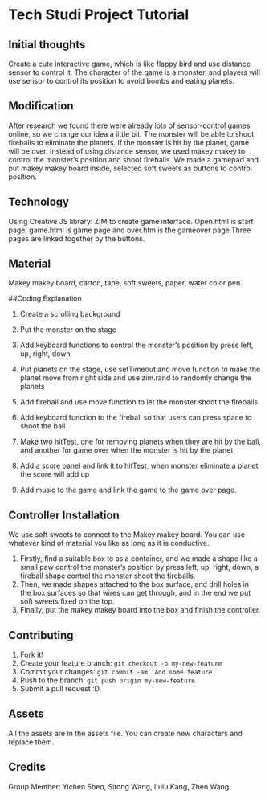 # Tech Studi Project Tutorial

## Initial thoughts
Create a cute interactive game, which is like flappy bird and use distance sensor to control it. The character of the game is a monster, and players will use sensor to control its position to avoid bombs and eating planets.
 
## Modification 
After research we found there were already lots of sensor-control games online, so we change our idea a little bit. The monster will be able to shoot fireballs to eliminate the planets. If the monster is hit by the planet, game will be over. Instead of using distance sensor, we used makey makey to control the monster’s position and shoot fireballs.  We made a gamepad and put makey makey board inside, selected soft sweets as buttons to control position.
 
## Technology
Using Creative JS library: ZIM to create game interface. Open.html is start page, game.html is game page and over.htm is the gameover page.Three pages are linked together by the buttons.

## Material
Makey makey board, carton, tape, soft sweets, paper, water color pen.

##Coding Explanation
1.	Create a scrolling background

2.	Put the monster on the stage

3.	Add keyboard functions to control the monster’s position by press left, up, right, down

4.	Put planets on the stage, use setTimeout and move function to make the planet move from right side and use zim.rand to randomly change the planets

5.	Add fireball and use move function to let the monster shoot the fireballs

6.	Add keyboard function to the fireball so that users can press space to shoot the ball

7.	Make two hitTest, one for removing planets when they are hit by the ball, and another for game over when the monster is hit by the planet

8.	Add a score panel and link it to hitTest, when monster eliminate a planet the score will add up

9.	Add music to the game and link the game to the game over page.

## Controller Installation
We use soft sweets to connect to the Makey makey board. You can use whatever kind of material you like as long as it is conductive. 

1. Firstly, find a suitable box to as a container, and we made a shape like a small paw control the monster’s position by press left, up, right, down, a fireball shape control the monster shoot the fireballs.
2. Then, we made shapes attached to the box surface, and drill holes in the box surfaces so that wires can get through, and in the end we put soft sweets fixed on the top.
3. Finally, put the makey makey board into the box and finish the controller.

## Contributing
1. Fork it!
2. Create your feature branch: `git checkout -b my-new-feature`
3. Commit your changes: `git commit -am 'Add some feature'`
4. Push to the branch: `git push origin my-new-feature`
5. Submit a pull request :D

## Assets
All the assets are in the assets file. You can create new characters and replace them.

## Credits
Group Member: Yichen Shen, Sitong Wang, Lulu Kang, Zhen Wang

